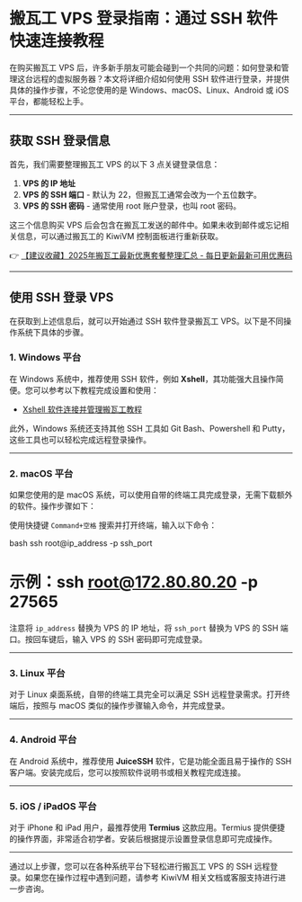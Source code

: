 # 搬瓦工 VPS 登录指南：通过 SSH 软件快速连接教程

在购买搬瓦工 VPS 后，许多新手朋友可能会碰到一个共同的问题：如何登录和管理这台远程的虚拟服务器？本文将详细介绍如何使用 SSH 软件进行登录，并提供具体的操作步骤，不论您使用的是 Windows、macOS、Linux、Android 或 iOS 平台，都能轻松上手。

---

## 获取 SSH 登录信息

首先，我们需要整理搬瓦工 VPS 的以下 3 点关键登录信息：

1. **VPS 的 IP 地址**  
2. **VPS 的 SSH 端口** - 默认为 22，但搬瓦工通常会改为一个五位数字。  
3. **VPS 的 SSH 密码** - 通常使用 root 账户登录，也叫 root 密码。

这三个信息购买 VPS 后会包含在搬瓦工发送的邮件中。如果未收到邮件或忘记相关信息，可以通过搬瓦工的 KiwiVM 控制面板进行重新获取。

👉 [【建议收藏】2025年搬瓦工最新优惠套餐整理汇总 - 每日更新最新可用优惠码](https://bit.ly/banwagon)

---

## 使用 SSH 登录 VPS

在获取到上述信息后，就可以开始通过 SSH 软件登录搬瓦工 VPS。以下是不同操作系统下具体的步骤。

### 1. Windows 平台

在 Windows 系统中，推荐使用 SSH 软件，例如 **Xshell**，其功能强大且操作简便。您可以参考以下教程完成设置和使用：  
- [Xshell 软件连接并管理搬瓦工教程](https://bit.ly/banwagon)

此外，Windows 系统还支持其他 SSH 工具如 Git Bash、Powershell 和 Putty，这些工具也可以轻松完成远程登录操作。

---

### 2. macOS 平台

如果您使用的是 macOS 系统，可以使用自带的终端工具完成登录，无需下载额外的软件。操作步骤如下：

使用快捷键 `Command+空格` 搜索并打开终端，输入以下命令：

bash
ssh root@ip_address -p ssh_port

# 示例：ssh root@172.80.80.20 -p 27565

注意将 `ip_address` 替换为 VPS 的 IP 地址，将 `ssh_port` 替换为 VPS 的 SSH 端口。按回车键后，输入 VPS 的 SSH 密码即可完成登录。

---

### 3. Linux 平台

对于 Linux 桌面系统，自带的终端工具完全可以满足 SSH 远程登录需求。打开终端后，按照与 macOS 类似的操作步骤输入命令，并完成登录。

---

### 4. Android 平台

在 Android 系统中，推荐使用 **JuiceSSH** 软件，它是功能全面且易于操作的 SSH 客户端。安装完成后，您可以按照软件说明书或相关教程完成连接。

---

### 5. iOS / iPadOS 平台

对于 iPhone 和 iPad 用户，最推荐使用 **Termius** 这款应用。Termius 提供便捷的操作界面，非常适合初学者。安装后根据提示设置登录信息即可完成操作。

---

通过以上步骤，您可以在各种系统平台下轻松进行搬瓦工 VPS 的 SSH 远程登录。如果您在操作过程中遇到问题，请参考 KiwiVM 相关文档或客服支持进行进一步咨询。
